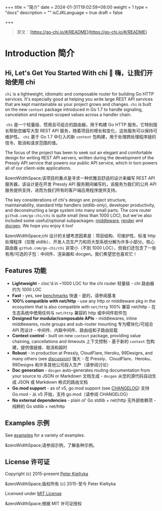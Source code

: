 +++
title = "简介"
date = 2024-01-31T19:02:59+08:00
weight = 1
type = "docs"
description = ""
isCJKLanguage = true
draft = false

+++

> 原文：[https://go-chi.io/#/README](https://go-chi.io/#/README)

# Introduction 简介

## Hi, Let's Get You Started With chi 👋 嗨，让我们开始使用 chi

`chi` is a lightweight, idiomatic and composable router for building Go HTTP services. It's especially good at helping you write large REST API services that are kept maintainable as your project grows and changes. `chi` is built on the new `context` package introduced in Go 1.7 to handle signaling, cancelation and request-scoped values across a handler chain.

​	 `chi` 是一个轻量级、惯用且可组合的路由器，用于构建 Go HTTP 服务。它特别擅长帮助您编写大型 REST API 服务，随着项目的增长和变化，这些服务可以保持可维护性。 `chi` 基于 Go 1.7 中引入的新 `context` 包构建，用于处理跨处理程序链的信令、取消和请求范围的值。

The focus of the project has been to seek out an elegant and comfortable design for writing REST API servers, written during the development of the Pressly API service that powers our public API service, which in turn powers all of our client-side applications.

&zeroWidthSpace;该项目的重点是寻求一种优雅且舒适的设计来编写 REST API 服务器，该设计是在开发 Pressly API 服务期间编写的，该服务为我们的公共 API 服务提供支持，进而为我们所有的客户端应用程序提供支持。

The key considerations of chi's design are: project structure, maintainability, standard http handlers (stdlib-only), developer productivity, and deconstructing a large system into many small parts. The core router `github.com/go-chi/chi` is quite small (less than 1000 LOC), but we've also included some useful/optional subpackages: [middleware](https://github.com/go-chi/chi/tree/master/middleware), [render](https://github.com/go-chi/render) and [docgen](https://github.com/go-chi/docgen). We hope you enjoy it too!

&zeroWidthSpace;chi 设计的关键考虑因素是：项目结构、可维护性、标准 http 处理程序（仅限 stdlib）、开发人员生产力和将大型系统分解为许多小部分。核心路由器 `github.com/go-chi/chi` 非常小（不到 1000 LOC），但我们还包含了一些有用/可选的子包：中间件、渲染器和 docgen。我们希望您也喜欢它！

## Features 功能

- **Lightweight** - cloc'd in ~1000 LOC for the chi router
  轻量级 - chi 路由器约为 1000 LOC
- **Fast** - yes, see [benchmarks](https://github.com/go-chi/chi#benchmarks)
  快速 - 是的，请参阅基准
- **100% compatible with net/http** - use any http or middleware pkg in the ecosystem that is also compatible with `net/http`
  100% 兼容 net/http - 在生态系统中使用任何与 `net/http` 兼容的 http 或中间件软件包
- **Designed for modular/composable APIs** - middlewares, inline middlewares, route groups and sub-router mounting
  专为模块化/可组合 API 而设计 - 中间件、内联中间件、路由组和子路由挂载
- **Context control** - built on new `context` package, providing value chaining, cancellations and timeouts
  上下文控制 - 基于新的 `context` 包构建，提供值链接、取消和超时
- **Robust** - in production at Pressly, CloudFlare, Heroku, 99Designs, and many others (see [discussion](https://github.com/go-chi/chi/issues/91))
  强大 - 在 Pressly、CloudFlare、Heroku、99Designs 和许多其他公司投入生产（请参阅讨论）
- **Doc generation** - `docgen` auto-generates routing documentation from your source to JSON or Markdown
  文档生成 - `docgen` 从您的源代码自动生成 JSON 或 Markdown 格式的路由文档
- **Go.mod support** - as of v5, go.mod support (see [CHANGELOG](https://github.com/go-chi/chi/blob/master/CHANGELOG.md))
  支持 Go.mod - 从 v5 开始，支持 go.mod（请参阅 CHANGELOG）
- **No external dependencies** - plain ol' Go stdlib + net/http
  无外部依赖项 - 纯粹的 Go stdlib + net/http

## Examples 示例

See [examples](https://github.com/go-chi/chi/blob/master/_examples/) for a variety of examples.

&zeroWidthSpace;请参阅示例，了解各种示例。

## License 许可证

Copyright (c) 2015-present [Peter Kieltyka](https://github.com/pkieltyka)

&zeroWidthSpace;版权所有 (c) 2015-至今 Peter Kieltyka

Licensed under [MIT License](https://github.com/go-chi/chi/blob/master/LICENSE)

&zeroWidthSpace;根据 MIT 许可证授权